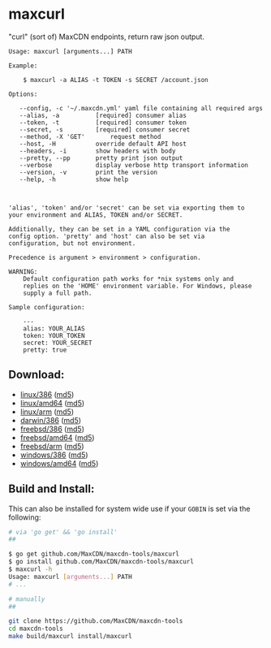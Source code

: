 maxcurl
=======

"curl" (sort of) MaxCDN endpoints, return raw json output.

```
Usage: maxcurl [arguments...] PATH

Example:

    $ maxcurl -a ALIAS -t TOKEN -s SECRET /account.json

Options:

   --config, -c '~/.maxcdn.yml'	yaml file containing all required args
   --alias, -a 			[required] consumer alias
   --token, -t 			[required] consumer token
   --secret, -s 		[required] consumer secret
   --method, -X 'GET'		request method
   --host, -H 			override default API host
   --headers, -i		show headers with body
   --pretty, --pp		pretty print json output
   --verbose			display verbose http transport information
   --version, -v		print the version
   --help, -h			show help



'alias', 'token' and/or 'secret' can be set via exporting them to
your environment and ALIAS, TOKEN and/or SECRET.

Additionally, they can be set in a YAML configuration via the
config option. 'pretty' and 'host' can also be set via
configuration, but not environment.

Precedence is argument > environment > configuration.

WARNING:
    Default configuration path works for *nix systems only and
    replies on the 'HOME' environment variable. For Windows, please
    supply a full path.

Sample configuration:

    ---
    alias: YOUR_ALIAS
    token: YOUR_TOKEN
    secret: YOUR_SECRET
    pretty: true

```

Download:
---------

- [linux/386](http://get.maxcdn.com/maxcurl/linux/386/maxcurl) ([md5](http://get.maxcdn.com/maxcurl/linux/386/maxcurl.md5))
- [linux/amd64](http://get.maxcdn.com/maxcurl/linux/amd64/maxcurl) ([md5](http://get.maxcdn.com/maxcurl/linux/amd64/maxcurl.md5))
- [linux/arm](http://get.maxcdn.com/maxcurl/linux/arm/maxcurl) ([md5](http://get.maxcdn.com/maxcurl/linux/arm/maxcurl.md5))
- [darwin/386](http://get.maxcdn.com/maxcurl/darwin/386/maxcurl) ([md5](http://get.maxcdn.com/maxcurl/darwin/amd64/maxcurl.md5))
- [freebsd/386](http://get.maxcdn.com/maxcurl/freebsd/386/maxcurl) ([md5](http://get.maxcdn.com/maxcurl/freebsd/386/maxcurl.md5))
- [freebsd/amd64](http://get.maxcdn.com/maxcurl/freebsd/amd64/maxcurl) ([md5](http://get.maxcdn.com/maxcurl/freebsd/amd64/maxcurl.md5))
- [freebsd/arm](http://get.maxcdn.com/maxcurl/freebsd/arm/maxcurl) ([md5](http://get.maxcdn.com/maxcurl/freebsd/arm/maxcurl.md5))
- [windows/386](http://get.maxcdn.com/maxcurl/windows/386/maxcurl.exe) ([md5](http://get.maxcdn.com/maxcurl/windows/386/maxcurl.exe.md5))
- [windows/amd64](http://get.maxcdn.com/maxcurl/windows/amd64/maxcurl.exe) ([md5](http://get.maxcdn.com/maxcurl/windows/amd64/maxcurl.exe.md5))

Build and Install:
------------------

This can also be installed for system wide use if your `GOBIN` is set via the following:

```bash
# via 'go get' && 'go install'
##

$ go get github.com/MaxCDN/maxcdn-tools/maxcurl
$ go install github.com/MaxCDN/maxcdn-tools/maxcurl
$ maxcurl -h
Usage: maxcurl [arguments...] PATH
# ...

# manually
##

git clone https://github.com/MaxCDN/maxcdn-tools
cd maxcdn-tools
make build/maxcurl install/maxcurl
```
